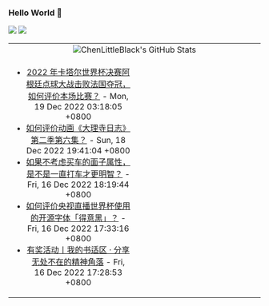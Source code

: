 ### Hello World 👋

[![](https://img.shields.io/badge/@ChenLittleBlack-1a6c81?style=flat&logo=java&logoColor=1a6c81&label=Java&colorA=ffffff)](https://www.java.com/)
[![](https://img.shields.io/badge/@ChenLittleBlack-41b883?style=flat&logo=vuedotjs&logoColor=41b883&label=Vue&colorA=ffffff)](https://cn.vuejs.org/)

<table>
<tr>
<td colspan="2" style="text-align: center;">
<img alt="ChenLittleBlack's GitHub Stats" src="https://github-readme-stats.vercel.app/api?username=ChenLittleBlack&show_icons=true&icon_color=CE1D2D&text_color=718096&bg_color=ffffff&hide_title=true" />
</td>
</tr>
<tr>
<td align="center" valign="middle">

<!-- START_SECTION:blog -->
* <a href='http://www.zhihu.com/question/573009091/answer/2807022735?utm_campaign=rss&utm_medium=rss&utm_source=rss&utm_content=title' target='_blank'>2022 年卡塔尔世界杯决赛阿根廷点球大战击败法国夺冠，如何评价本场比赛？</a> - Mon, 19 Dec 2022 03:18:05 +0800
* <a href='http://www.zhihu.com/question/572875732/answer/2805287695?utm_campaign=rss&utm_medium=rss&utm_source=rss&utm_content=title' target='_blank'>如何评价动画《大理寺日志》第二季第六集？</a> - Sun, 18 Dec 2022 19:41:04 +0800
* <a href='http://www.zhihu.com/question/572265370/answer/2804122204?utm_campaign=rss&utm_medium=rss&utm_source=rss&utm_content=title' target='_blank'>如果不考虑买车的面子属性，是不是一直打车才更明智？</a> - Fri, 16 Dec 2022 18:19:44 +0800
* <a href='http://www.zhihu.com/question/567954403/answer/2804088945?utm_campaign=rss&utm_medium=rss&utm_source=rss&utm_content=title' target='_blank'>如何评价央视直播世界杯使用的开源字体「得意黑」？</a> - Fri, 16 Dec 2022 17:33:16 +0800
* <a href='http://zhuanlan.zhihu.com/p/591598507?utm_campaign=rss&utm_medium=rss&utm_source=rss&utm_content=title' target='_blank'>有奖活动丨我的书适区 · 分享无处不在的精神角落</a> - Fri, 16 Dec 2022 17:28:53 +0800
<!-- END_SECTION:blog -->

</td>
<td valign="middle" width="50%">

<!-- START_SECTION:douban -->

<!-- END_SECTION:douban -->

</td>
</tr>
</table>
